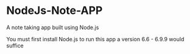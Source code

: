 # NodeJs-Note-APP
A note taking app built using Node.js

You must first install Node.js to run this app
a version 6.6 - 6.9.9 would suffice
